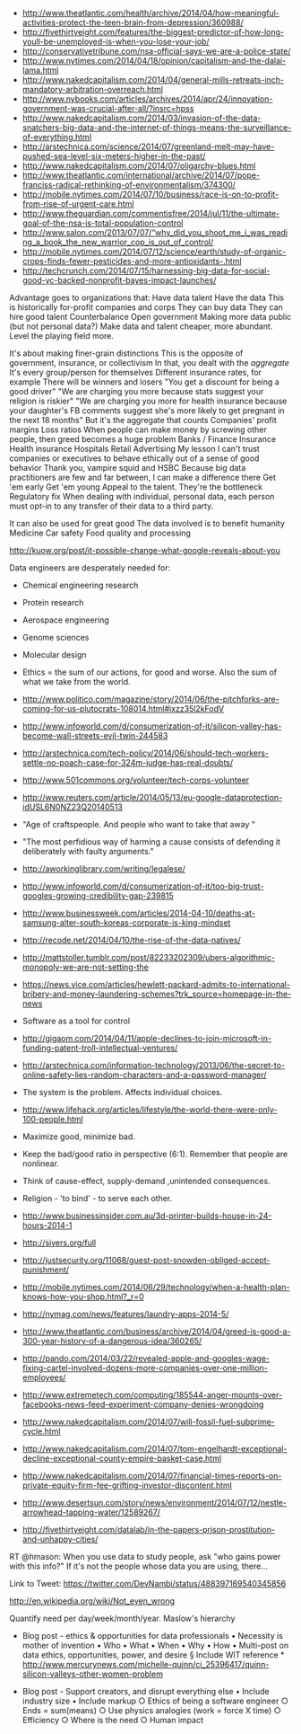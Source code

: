 * http://www.theatlantic.com/health/archive/2014/04/how-meaningful-activities-protect-the-teen-brain-from-depression/360988/
* http://fivethirtyeight.com/features/the-biggest-predictor-of-how-long-youll-be-unemployed-is-when-you-lose-your-job/
* http://conservativetribune.com/nsa-official-says-we-are-a-police-state/
* http://www.nytimes.com/2014/04/18/opinion/capitalism-and-the-dalai-lama.html
* http://www.nakedcapitalism.com/2014/04/general-mills-retreats-inch-mandatory-arbitration-overreach.html
* http://www.nybooks.com/articles/archives/2014/apr/24/innovation-government-was-crucial-after-all/?insrc=hpss
* http://www.nakedcapitalism.com/2014/03/invasion-of-the-data-snatchers-big-data-and-the-internet-of-things-means-the-surveillance-of-everything.html
* http://arstechnica.com/science/2014/07/greenland-melt-may-have-pushed-sea-level-six-meters-higher-in-the-past/
* http://www.nakedcapitalism.com/2014/07/oligarchy-blues.html
* http://www.theatlantic.com/international/archive/2014/07/pope-franciss-radical-rethinking-of-environmentalism/374300/
* http://mobile.nytimes.com/2014/07/10/business/race-is-on-to-profit-from-rise-of-urgent-care.html
* http://www.theguardian.com/commentisfree/2014/jul/11/the-ultimate-goal-of-the-nsa-is-total-population-control
* http://www.salon.com/2013/07/07/“why_did_you_shoot_me_i_was_reading_a_book_the_new_warrior_cop_is_out_of_control/
* http://mobile.nytimes.com/2014/07/12/science/earth/study-of-organic-crops-finds-fewer-pesticides-and-more-antioxidants-.html
* http://techcrunch.com/2014/07/15/harnessing-big-data-for-social-good-yc-backed-nonprofit-bayes-impact-launches/





Advantage goes to organizations that:
	Have data talent
	Have the data
	This is historically for-profit companies and corps
		They can buy data
		They can hire good talent
	Counterbalance
		Open government
		Making more data public (but not personal data?)
		Make data and talent cheaper, more abundant. Level the playing field more.

It's about making finer-grain distinctions
	This is the opposite of government, insurance, or collectivism
		In that, you dealt with the *aggregate*
	It's every group/person for themselves
		Different insurance rates, for example
	There will be winners and losers
		"You get a discount for being a good driver"
		"We are charging you more because stats suggest your religion is riskier"
		"We are charging you more for health insurance because your daughter's FB comments suggest she's more likely to get pregnant in the next 18 months"
	But it's the aggregate that counts
		Companies' profit margins
		Loss ratios
	When people can make money by screwing other people, then greed becomes a huge problem
		Banks / Finance
		Insurance
		Health insurance
		Hospitals
		Retail
		Advertising
	My lesson
		I can't trust companies or executives to behave ethically out of a sense of good behavior
			Thank you, vampire squid and HSBC
		Because big data practitioners are few and far between, I can make a difference there
			Get 'em early
			Get 'em young
		Appeal to the talent. They're the bottleneck
	Regulatory fix
		When dealing with individual, personal data, each person must opt-in to any transfer of their data to a third party.
		
It can also be used for great good
	The data involved is to benefit humanity
		Medicine
		Car safety
		Food quality and processing

http://kuow.org/post/it-possible-change-what-google-reveals-about-you

Data engineers are desperately needed for:
* Chemical engineering research
* Protein research
* Aerospace engineering
* Genome sciences
* Molecular design


* Ethics = the sum of our actions, for good and worse. Also the sum of what we take from the world.
* http://www.politico.com/magazine/story/2014/06/the-pitchforks-are-coming-for-us-plutocrats-108014.html#ixzz35l2kFodV
* http://www.infoworld.com/d/consumerization-of-it/silicon-valley-has-become-wall-streets-evil-twin-244583
* http://arstechnica.com/tech-policy/2014/06/should-tech-workers-settle-no-poach-case-for-324m-judge-has-real-doubts/
* http://www.501commons.org/volunteer/tech-corps-volunteer
* http://www.reuters.com/article/2014/05/13/eu-google-dataprotection-idUSL6N0NZ23Q20140513
* "Age of craftspeople. And people who want to take that away "
* "The most perfidious way of harming a cause consists of defending it deliberately with faulty arguments."
* http://aworkinglibrary.com/writing/legalese/
* http://www.infoworld.com/d/consumerization-of-it/too-big-trust-googles-growing-credibility-gap-239815
* http://www.businessweek.com/articles/2014-04-10/deaths-at-samsung-alter-south-koreas-corporate-is-king-mindset
* http://recode.net/2014/04/10/the-rise-of-the-data-natives/
* http://mattstoller.tumblr.com/post/82233202309/ubers-algorithmic-monopoly-we-are-not-setting-the
* https://news.vice.com/articles/hewlett-packard-admits-to-international-bribery-and-money-laundering-schemes?trk_source=homepage-in-the-news
* Software as a tool for control
* http://gigaom.com/2014/04/11/apple-declines-to-join-microsoft-in-funding-patent-troll-intellectual-ventures/
* http://arstechnica.com/information-technology/2013/06/the-secret-to-online-safety-lies-random-characters-and-a-password-manager/
* The system is the problem. Affects individual choices.
* http://www.lifehack.org/articles/lifestyle/the-world-there-were-only-100-people.html
* Maximize good, minimize bad.
* Keep the bad/good ratio in perspective (6:1). Remember that people are nonlinear.
* Think of cause-effect, supply-demand ,unintended consequences.
* Religion - 'to bind' - to serve each other.
* http://www.businessinsider.com.au/3d-printer-builds-house-in-24-hours-2014-1
* http://sivers.org/full
* http://justsecurity.org/11068/guest-post-snowden-obliged-accept-punishment/
* http://mobile.nytimes.com/2014/06/29/technology/when-a-health-plan-knows-how-you-shop.html?_r=0
* http://nymag.com/news/features/laundry-apps-2014-5/
* http://www.theatlantic.com/business/archive/2014/04/greed-is-good-a-300-year-history-of-a-dangerous-idea/360265/
* http://pando.com/2014/03/22/revealed-apple-and-googles-wage-fixing-cartel-involved-dozens-more-companies-over-one-million-employees/
* http://www.extremetech.com/computing/185544-anger-mounts-over-facebooks-news-feed-experiment-company-denies-wrongdoing
* http://www.nakedcapitalism.com/2014/07/will-fossil-fuel-subprime-cycle.html
* http://www.nakedcapitalism.com/2014/07/tom-engelhardt-exceptional-decline-exceptional-county-empire-basket-case.html
* http://www.nakedcapitalism.com/2014/07/financial-times-reports-on-private-equity-firm-fee-grifting-investor-discontent.html
* http://www.desertsun.com/story/news/environment/2014/07/12/nestle-arrowhead-tapping-water/12589267/
* http://fivethirtyeight.com/datalab/in-the-papers-prison-prostitution-and-unhappy-cities/





 RT @hmason: When you use data to study people, ask "who gains power with this info?" If it's not the people whose data you are using, there…

Link to Tweet: https://twitter.com/DevNambi/status/488397169540345856


http://en.wikipedia.org/wiki/Not_even_wrong


Quantify need per day/week/month/year. Maslow's hierarchy


- Blog post - ethics & opportunities for data professionals
	• Necessity is mother of invention
	• Who
	• What
	• When 
	• Why
	• How
	• Multi-post on data ethics, opportunities, power, and desire
		§ Include WIT reference
         * http://www.mercurynews.com/michelle-quinn/ci_25396417/quinn-silicon-valleys-other-women-problem

- Blog post - Support creators, and disrupt everything else
	• Include industry size
	• Include markup
	○ Ethics of being a software engineer
		○ Ends = sum(means)
		○ Use physics analogies (work = force X time)
		○ Efficiency
		○ Where is the need
		○ Human impact


